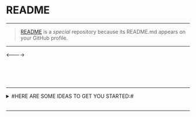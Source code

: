 # README

---  
>[README](https://raw.githubusercontent.com/Artnoc1/artnoc1/0_main_0/README.md) is a _special_ repository because its README.md appears on your GitHub profile.

---  
<!--1--><----><!--2--><br><!--2--><!--3--><!--3--><!--4--><br><!--4--><!--5--><!--5--><!--6--><br><!--6--><!--7--><!--7--><!--8--><br><!--8--><!--9--><!--9--><!--0--><br><!--0-->

---  
<details markdown='1'><summary>
#HERE ARE SOME IDEAS TO GET YOU STARTED:#</summary><br>
<details markdown='1'><summary>
\	CURRENTLY WORKING ON:	\</summary><br>
\#####1\. . . .\. . . .\. . . .\<br><br>
\#####2\. . . .\. . . .\. . . .\. . . .<br><br>
\#####3\. . . .\. . . .\. . . .\. . . .<br><br>
\#####4\. . . .\. . . .\. . . .\. . . .<br><br>
</details><br><!----><!---->
<details markdown='1'><summary>
\	CURRENTLY LEARNING:	\</summary><br>
\####\1\. . . .\. . . .\. . . .\. . . .<br><br>
\####\2\. . . .\. . . .\. . . .\. . . .<br><br>
\####\3\. . . .\. . . .\. . . .\. . . .<br><br>
\####\4\. . . .\. . . .\. . . .\. . . .<br><br>
</details><br><!----><!---->
<details markdown='1'><summary>
\	LOOKING TO COLLABORATE ON:	\</summary><br>
\####\1\. . . .\. . . .\. . . .\. . . .<br><br>
\####\2\. . . .\. . . .\. . . .\. . . .<br><br>
\####\3\. . . .\. . . .\. . . .\. . . .<br><br>
\####\4\. . . .\. . . .\. . . .\. . . .<br><br>
</details><br><!----><!---->
	<details markdown='1'><summary>
\	LOOKING FOR HELP WITH:	\</summary><br>
\####\1\. . . .\. . . .\. . . .\. . . .<br><br>
\####\2\. . . .\. . . .\. . . .\. . . .<br><br>
\####\3\. . . .\. . . .\. . . .\. . . .<br><br>
\####\4\. . . .\. . . .\. . . .\. . . .<br><br>
	</details><br><!----><!---->
	<details markdown='1'><summary>
\	ASK ME ABOUT:	\</summary><br>
\####\1\. . . .\. . . .\. . . .\. . . .<br><br>
\####\2\. . . .\. . . .\. . . .\. . . .<br><br>
\####\3\. . . .\. . . .\. . . .\. . . .<br><br>
\####\4\. . . .\. . . .\. . . .\. . . .<br><br>
	</details><br><!----><!---->
	<details markdown='1'><summary>
\	HOW TO REACH ME:	\</summary><br>
\####\1\. . . .\. . . .\. . . .\. . . .<br><br>
\####\2\. . . .\. . . .\. . . .\. . . .<br><br>
\####\3\. . . .\. . . .\. . . .\. . . .<br><br>
\####\4\. . . .\. . . .\. . . .\. . . .<br><br>
	</details><br><!----><!---->  
	<details markdown='1'><summary>
\	PRONOUNS:	\</summary><br>
\####\1\. . . .\. . . .\. . . .\. . . .<br><br>
\####\2\. . . .\. . . .\. . . .\. . . .<br><br>
\####\3\. . . .\. . . .\. . . .\. . . .<br><br>
\####\4\. . . .\. . . .\. . . .\. . . .<br><br>
	</details><br><!----><!---->
	<details markdown='1'><summary>
\	FUN FACT:	\</summary><br>
\####\1\. . . .\. . . .\. . . .\. . . .<br><br>
\####\2\. . . .\. . . .\. . . .\. . . .<br><br>
\####\3\. . . .\. . . .\. . . .\. . . .<br><br>
\####\4\. . . .\. . . .\. . . .\. . . .<br><br>
	</details><br><!----><!---->
</details><br><!--	FOOTER	--><!--	/FOOTER	-->

---
